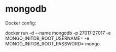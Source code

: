 # mongodb

Docker config:

docker run -d --name mongodb -p 27017:27017 -e MONGO_INITDB_ROOT_USERNAME=<USER> -e MONGO_INITDB_ROOT_PASSWORD=<PASSWORD> mongo
